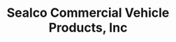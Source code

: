 ---
title: "Sealco Commercial Vehicle Products, Inc"
url: /phoenix/sealco-commercial-vehicle-products-inc/
shop: car parts
---